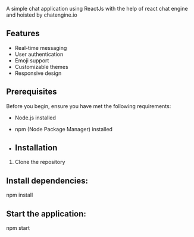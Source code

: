 

A simple chat application using ReactJs with the help of react chat engine and hoisted by chatengine.io

## Features

- Real-time messaging
- User authentication
- Emoji support
- Customizable themes
- Responsive design

## Prerequisites

Before you begin, ensure you have met the following requirements:

- Node.js installed
- npm (Node Package Manager) installed

- ## Installation

1. Clone the repository

## Install dependencies:
npm install

## Start the application:
npm start
